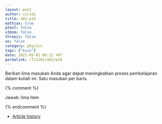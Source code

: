 ```yaml
---
layout: post
author: viridi
title: a01-p10
mathjax: true
ptext: false
x3dom: false
threejs: false
oo: false
category: physics
tags: ["kuis"]
date: 2021-03-01 06:12 +07
permalink: /fi1202/a01/p10
---
```

Berikan lima masukan Anda agar dapat meningkatkan proses pembelajaran dalam kuliah ini. Satu masukan per baris.

{% comment %}

Jawab: lima item

{% endcomment %}

+ [Article history](https://github.com/butiran/butiran.github.io/commits/master/_posts/fi1202/a01/2021-03-01-p10.md)
